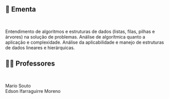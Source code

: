 ## :memo: Ementa

</br>

Entendimento de algoritmos e estruturas de dados (listas, filas, pilhas e árvores) na solução de problemas.
Análise de algorítmica quanto a aplicação e complexidade. Análise da aplicabilidade e manejo de
estruturas de dados lineares e hierárquicas.

## :man_teacher: Professores

</br>

Mario Souto
<br/>
Edson Ifarraguirre Moreno

